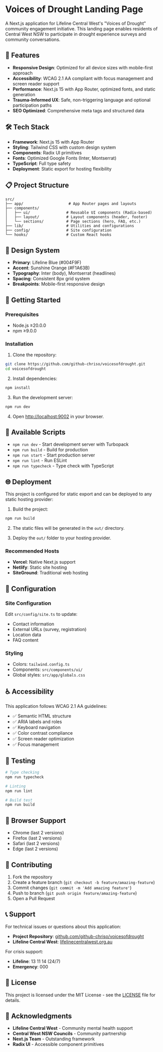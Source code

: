 # Voices of Drought Landing Page

A Next.js application for Lifeline Central West's "Voices of Drought" community engagement initiative. This landing page enables residents of Central West NSW to participate in drought experience surveys and community conversations.

## 🚀 Features

- **Responsive Design**: Optimized for all device sizes with mobile-first approach
- **Accessibility**: WCAG 2.1 AA compliant with focus management and screen reader support
- **Performance**: Next.js 15 with App Router, optimized fonts, and static generation
- **Trauma-Informed UX**: Safe, non-triggering language and optional participation paths
- **SEO Optimized**: Comprehensive meta tags and structured data

## 🛠 Tech Stack

- **Framework**: Next.js 15 with App Router
- **Styling**: Tailwind CSS with custom design system
- **Components**: Radix UI primitives
- **Fonts**: Optimized Google Fonts (Inter, Montserrat)
- **TypeScript**: Full type safety
- **Deployment**: Static export for hosting flexibility

## 📋 Project Structure

```
src/
├── app/                    # App Router pages and layouts
├── components/            
│   ├── ui/                # Reusable UI components (Radix-based)
│   ├── layout/            # Layout components (header, footer)
│   └── sections/          # Page sections (hero, FAQ, etc.)
├── lib/                   # Utilities and configurations
├── config/                # Site configuration
└── hooks/                 # Custom React hooks
```

## 🎨 Design System

- **Primary**: Lifeline Blue (#004F9F)
- **Accent**: Sunshine Orange (#F1A63B)
- **Typography**: Inter (body), Montserrat (headlines)
- **Spacing**: Consistent 8px grid system
- **Breakpoints**: Mobile-first responsive design

## 🚦 Getting Started

### Prerequisites

- Node.js ≥20.0.0
- npm ≥9.0.0

### Installation

1. Clone the repository:
```bash
git clone https://github.com/github-chriso/voicesofdrought.git
cd voicesofdrought
```

2. Install dependencies:
```bash
npm install
```

3. Run the development server:
```bash
npm run dev
```

4. Open [http://localhost:9002](http://localhost:9002) in your browser.

## 📝 Available Scripts

- `npm run dev` - Start development server with Turbopack
- `npm run build` - Build for production
- `npm run start` - Start production server  
- `npm run lint` - Run ESLint
- `npm run typecheck` - Type check with TypeScript

## 🌐 Deployment

This project is configured for static export and can be deployed to any static hosting provider:

1. Build the project:
```bash
npm run build
```

2. The static files will be generated in the `out/` directory.

3. Deploy the `out/` folder to your hosting provider.

### Recommended Hosts
- **Vercel**: Native Next.js support
- **Netlify**: Static site hosting
- **SiteGround**: Traditional web hosting

## 🔧 Configuration

### Site Configuration
Edit `src/config/site.ts` to update:
- Contact information
- External URLs (survey, registration)
- Location data
- FAQ content

### Styling
- Colors: `tailwind.config.ts`
- Components: `src/components/ui/`
- Global styles: `src/app/globals.css`

## ♿ Accessibility

This application follows WCAG 2.1 AA guidelines:

- ✅ Semantic HTML structure
- ✅ ARIA labels and roles
- ✅ Keyboard navigation
- ✅ Color contrast compliance
- ✅ Screen reader optimization
- ✅ Focus management

## 🧪 Testing

```bash
# Type checking
npm run typecheck

# Linting
npm run lint

# Build test
npm run build
```

## 📱 Browser Support

- Chrome (last 2 versions)
- Firefox (last 2 versions)
- Safari (last 2 versions)
- Edge (last 2 versions)

## 🤝 Contributing

1. Fork the repository
2. Create a feature branch (`git checkout -b feature/amazing-feature`)
3. Commit changes (`git commit -m 'Add amazing feature'`)
4. Push to branch (`git push origin feature/amazing-feature`)
5. Open a Pull Request

## 📞 Support

For technical issues or questions about this application:

- **Project Repository**: [github.com/github-chriso/voicesofdrought](https://github.com/github-chriso/voicesofdrought)
- **Lifeline Central West**: [lifelinecentralwest.org.au](https://lifelinecentralwest.org.au)

For crisis support:
- **Lifeline**: 13 11 14 (24/7)
- **Emergency**: 000

## 📄 License

This project is licensed under the MIT License - see the [LICENSE](LICENSE) file for details.

## 🙏 Acknowledgments

- **Lifeline Central West** - Community mental health support
- **Central West NSW Councils** - Community partnership
- **Next.js Team** - Outstanding framework
- **Radix UI** - Accessible component primitives